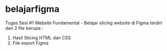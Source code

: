 # belajarfigma

Tugas Sesi #1 Website Fundamental - Belajar slicing website di Figma
terdiri dari 2 file berupa :
1. Hasil Slicing HTML dan CSS
2. File export Figma
